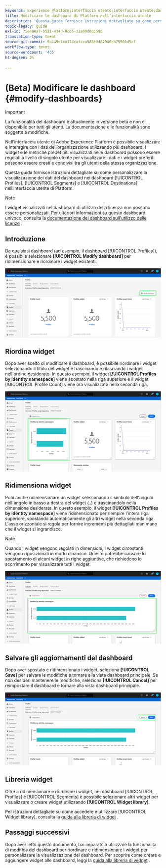 ```yaml
---
keywords: Experience Platform;interfaccia utente;interfaccia utente;dashboard;dashboard;profili;segmenti;destinazioni;utilizzo licenza
title: Modificare le dashboard di Platform nell’interfaccia utente
description: 'Questa guida fornisce istruzioni dettagliate su come personalizzare la visualizzazione dei dati Adobe Experience Platform dell’organizzazione all’interno delle dashboard. '
topic-legacy: guide
exl-id: 75e4aea7-b521-434d-9cd5-32a00d00550d
translation-type: tm+mt
source-git-commit: 5d449c1ca174cafcca988e9487940eb7550bd5cf
workflow-type: tm+mt
source-wordcount: '455'
ht-degree: 2%

---
```


# (Beta) Modificare le dashboard {#modify-dashboards}

>[!IMPORTANT]
>
>La funzionalità del dashboard è attualmente in versione beta e non è disponibile per tutti gli utenti. La documentazione e le funzionalità sono soggette a modifiche.

Nell’interfaccia utente di Adobe Experience Platform è possibile visualizzare e interagire con i dati dell’organizzazione utilizzando più dashboard. I widget e le metriche predefiniti visualizzati nelle dashboard possono essere regolati a livello di singolo utente per visualizzare i dati e i widget preferiti possono essere creati e condivisi tra gli utenti della stessa organizzazione.

Questa guida fornisce istruzioni dettagliate su come personalizzare la visualizzazione dei dati del dashboard nei dashboard [!UICONTROL Profiles], [!UICONTROL Segments] e [!UICONTROL Destinations] nell’interfaccia utente di Platform.

>[!NOTE]
>
>I widget visualizzati nel dashboard di utilizzo della licenza non possono essere personalizzati. Per ulteriori informazioni su questo dashboard univoco, consulta la [documentazione del dashboard sull&#39;utilizzo delle licenze](guides/license-usage.md) .

## Introduzione

Da qualsiasi dashboard (ad esempio, il dashboard [!UICONTROL Profiles]), è possibile selezionare **[!UICONTROL Modify dashboard]** per ridimensionare e riordinare i widget esistenti.

![](images/customization/modify-dashboard.png)

## Riordina widget

Dopo aver scelto di modificare il dashboard, è possibile riordinare i widget selezionando il titolo del widget e trascinando e rilasciando i widget nell&#39;ordine desiderato. In questo esempio, il widget **[!UICONTROL Profiles by identity namespace]** viene spostato nella riga superiore e il widget [!UICONTROL Profile Count] viene ora visualizzato nella seconda riga.

![](images/customization/move-widget.png)

## Ridimensiona widget

Puoi anche ridimensionare un widget selezionando il simbolo dell&#39;angolo nell&#39;angolo in basso a destra del widget (`⌟`) e trascinandolo nella dimensione desiderata. In questo esempio, il widget **[!UICONTROL Profiles by identity namespace]** viene ridimensionato per riempire l&#39;intera riga superiore, spostando automaticamente gli altri widget nella seconda riga. L&#39;asse orizzontale si regola per fornire incrementi più dettagliati man mano che il widget si ingrandisce.

>[!NOTE]
>
>Quando i widget vengono regolati in dimensioni, i widget circostanti vengono riposizionati in modo dinamico. Questo potrebbe causare lo spostamento di alcuni widget in righe aggiuntive, che richiedono lo scorrimento per visualizzare tutti i widget.

![](images/customization/resize-widget.png)

## Salvare gli aggiornamenti del dashboard

Dopo aver spostato e ridimensionato i widget, seleziona **[!UICONTROL Save]** per salvare le modifiche e tornare alla vista dashboard principale. Se non desideri mantenere le modifiche, seleziona **[!UICONTROL Cancel]** per reimpostare il dashboard e tornare alla vista dashboard principale.

![](images/customization/save-changes.png)

## Libreria widget

Oltre a ridimensionare e riordinare i widget, nei dashboard [!UICONTROL Profiles] e [!UICONTROL Segments] è possibile selezionare altri widget per visualizzare o creare widget utilizzando **[!UICONTROL Widget library]**.

Per istruzioni dettagliate su come accedere e utilizzare [!UICONTROL Widget library], consulta la [guida alla libreria di widget](widget-library.md) .

## Passaggi successivi

Dopo aver letto questo documento, hai imparato a utilizzare la funzionalità di modifica del dashboard per riordinare e ridimensionare i widget per personalizzare la visualizzazione del dashboard. Per scoprire come creare e aggiungere widget alle dashboard, leggi la [guida alla libreria di widget](widget-library.md) .
